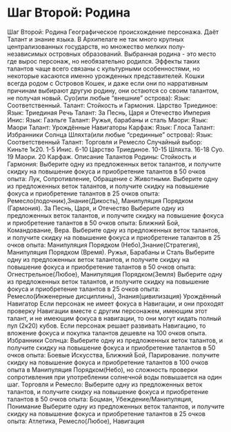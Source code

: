 # Шаг Второй: Родина

Шаг Второй: Родина Географическое происхождение персонажа. Даёт Талант и знание языка. В Архипелаге не так много крупных централизованных государств, но множество мелких полу-независимых островных образований. Выбранная родина \- это место где вырос персонаж, но необязательно родился. Эффекты таких талантов чаще всего связаны с культурными особенностями, но некоторые касаются именно урожденных представителей. Кошки всегда родом с Островов Кошек, и даже если они по нарративным причинам выбирают другую родину, они остаются со своим талантом, не получая новый. Суо\(или любые “внешние” острова\): Язык: Соответственный. Талант: Стойкость и Гармония. Царство Триединое: Язык: Триединая Речь Талант: За Песнь, Царя и Отечество Империя Инис: Язык: Гаэльге Талант: Ружья, барабаны и сталь Маори: Язык: Маори Талант: Урождённые Навигаторы Карфаж: Язык: Глоса Талант: Избранники Солнца Шляхта\(или любые “срединные” острова\): Язык: Соответственный Талант: Торговля и Ремесло Случайный выбор: Киньте 1к20\. 1-5 Инис. 6-10 Царство Триединое. 10-15 Шляхта. 16-18 Суо. 19 Маори. 20 Карфаж. Описание Талантов Родины: Стойкость и Гармония: Выберите одну из предложенных веток талантов, и получите скидку на повышение фокуса и приобретение талантов в 50 очков опыта: Лук, Сопротивление, Обращение с Животными. Выберите одну из предложенных веток талантов, и получите скидку на повышение фокуса и приобретение талантов в 25 очков опыта: Ремесло\(лодочник\),Знание\(Дикость\), Манипуляция Порядком \(Гармония\). За Песнь, Царя, и Отечество Выберите одну из предложенных веток талантов, и получите скидку на повышение фокуса и приобретение талантов в 50 очков опыта: Ближний Бой, Командование, Вера. Выберите одну из предложенных веток талантов, и получите скидку на повышение фокуса и приобретение талантов в 25 очков опыта: Манипуляция Порядком \(Небо\),Знание\(Стратегия\), Манипуляция Порядком \(Время\). Ружья, Барабаны и Сталь Выберите одну из предложенных веток талантов, и получите скидку на повышение фокуса и приобретение талантов в 50 очков опыта: Огнестрельное\(Любое\), Манипуляция Порядком\(Земля\) Выберите одну из предложенных веток талантов, и получите скидку на повышение фокуса и приобретение талантов в 25 очков опыта: Ремесло\(Инженерные дисциплины\), Знания\(цивилизация\) Урождённый Навигатор Если персонаж не имеет фокуса в Навигации, и они проходят проверку Навигации вместе с другим персонажем, имеющим этот талант, и не имеющим фокуса в навигации, то они могут кидать полный пул \(2к20\) кубов. Если персонаж решает развивать Навигацию, то вложение фокуса и покупка талантов дешевле на 100 очков опыта. Избранники Солнца: Выберите одну из предложенных веток талантов, и получите скидку на повышение фокуса и приобретение талантов в 50 очков опыта: Боевые Искусства, Ближний Бой, Парирование. получите скидку на повышение фокуса и приобретение талантов в 100 очков опыта в Манипуляция Порядком\(Небо\), но сложность проверки сопротивления при употреблении солнечной воды повышается на один шаг. Торговля и Ремесло: Выберите одну из предложенных веток талантов, и получите скидку на повышение фокуса и приобретение талантов в 50 очков опыта: Боцман, Убеждение/Манипуляция, Понимание Выберите одну из предложенных веток талантов, и получите скидку на повышение фокуса и приобретение талантов в 25 очков опыта: Атлетика, Ремесло\(Любое\), Навигация
